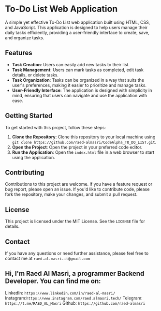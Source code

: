 # To-Do List Web Application

A simple yet effective To-Do List web application built using HTML, CSS, and JavaScript. This application is designed to help users manage their daily tasks efficiently, providing a user-friendly interface to create, save, and organize tasks.

## Features

-   **Task Creation**: Users can easily add new tasks to their list.
-   **Task Management**: Users can mark tasks as completed, edit task details, or delete tasks.
-   **Task Organization**: Tasks can be organized in a way that suits the user's preferences, making it easier to prioritize and manage tasks.
-   **User-Friendly Interface**: The application is designed with simplicity in mind, ensuring that users can navigate and use the application with ease.

## Getting Started

To get started with this project, follow these steps:

1. **Clone the Repository**: Clone this repository to your local machine using `git clone https://github.com/raed-almasri/CodeAlpha_TO_DO_LIST.git`.
2. **Open the Project**: Open the project in your preferred code editor.
3. **Run the Application**: Open the `index.html` file in a web browser to start using the application.

## Contributing

Contributions to this project are welcome. If you have a feature request or bug report, please open an issue. If you'd like to contribute code, please fork the repository, make your changes, and submit a pull request.

## License

This project is licensed under the MIT License. See the `LICENSE` file for details.

## Contact

If you have any questions or need further assistance, please feel free to contact me at `raed.al.masri.it@gmail.com`

## Hi, I'm Raed Al Masri, a programmer Backend Developer. You can find me on:

LinkedIn: `https://www.linkedin.com/in/raed-al-masri/`
Instagram:`https://www.instagram.com/raed.almasri.tech/`
Telegram: `https://t.me/RAED_AL_Masri`
Github: `https://github.com/raed-almasri`
